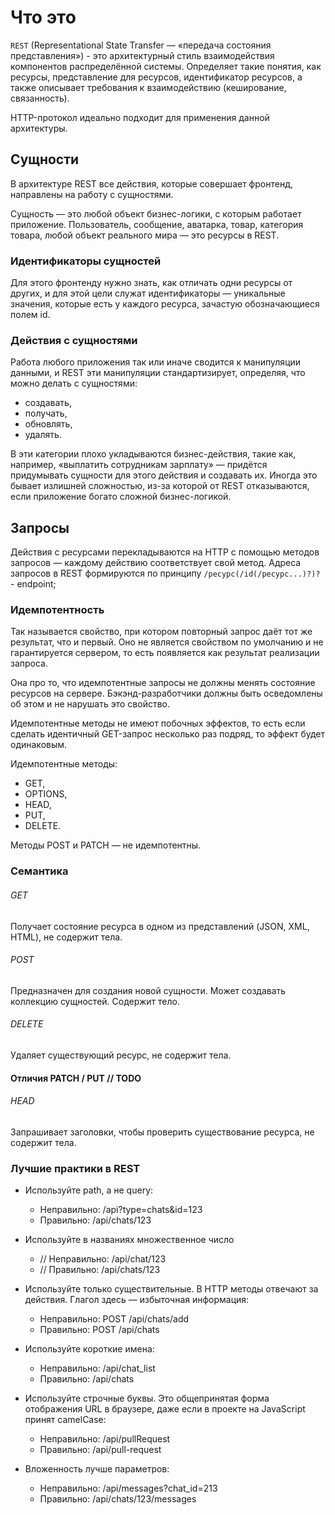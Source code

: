 # Что это

`REST` (Representational State Transfer — «передача состояния представления») - это архитектурный стиль взаимодействия компонентов распределённой системы. Определяет такие понятия, как ресурсы, представление для ресурсов, идентификатор ресурсов, а также описывает требования к взаимодействию (кеширование, связанность).

HTTP-протокол идеально подходит для применения данной архитектуры.


## Сущности

В архитектуре REST все действия, которые совершает фронтенд, направлены на работу с сущностями. 

Сущность — это любой объект бизнес-логики, с которым работает приложение. Пользователь, сообщение, аватарка, товар, категория товара, любой объект реального мира — это ресурсы в REST.


### Идентификаторы сущностей

Для этого фронтенду нужно знать, как отличать одни ресурсы от других, и для этой цели служат идентификаторы — уникальные значения, которые есть у каждого ресурса, зачастую обозначающиеся полем id.


### Действия с сущностями

Работа любого приложения так или иначе сводится к манипуляции данными, и REST эти манипуляции стандартизирует, определяя, что можно делать с сущностями:
- создавать,
- получать,
- обновлять,
- удалять.

В эти категории плохо укладываются бизнес-действия, такие как, например, «выплатить сотрудникам зарплату» — придётся придумывать сущности для этого действия и создавать их. Иногда это бывает излишней сложностью, из-за которой от REST отказываются, если приложение богато сложной бизнес-логикой.


## Запросы

Действия с ресурсами перекладываются на HTTP с помощью методов запросов — каждому действию соответствует свой метод.
Адреса запросов в REST формируются по принципу `/ресурс(/id(/ресурс...)?)?` - endpoint;


### Идемпотентность

Так называется свойство, при котором повторный запрос даёт тот же результат, что и первый. Оно не является свойством по умолчанию и не гарантируется сервером, то есть появляется как результат реализации запроса. 

Она про то, что идемпотентные запросы не должны менять состояние ресурсов на сервере. Бэкэнд-разработчики должны быть осведомлены об этом и не нарушать это свойство.

Идемпотентные методы не имеют побочных эффектов, то есть если сделать идентичный GET-запрос несколько раз подряд, то эффект будет одинаковым.

Идемпотентные методы:
- GET,
- OPTIONS,
- HEAD,
- PUT,
- DELETE.
  
Методы POST и PATCH — не идемпотентны.



### Семантика

###### GET
Получает состояние ресурса в одном из представлений (JSON, XML, HTML), не содержит тела.

###### POST
Предназначен для создания новой сущности. Может создавать коллекцию сущностей. Содержит тело.

###### DELETE
Удаляет существующий ресурс, не содержит тела.


#### Отличия PATCH / PUT // TODO
###### HEAD
Запрашивает заголовки, чтобы проверить существование ресурса, не содержит тела.


### Лучшие практики в REST

- Используйте path, а не query:
  - Неправильно: /api?type=chats&id=123
  - Правильно: /api/chats/123 

- Используйте в названиях множественное число
    - // Неправильно: /api/chat/123
    - // Правильно: /api/chats/123 
  
- Используйте только существительные.
В HTTP методы отвечают за действия. Глагол здесь — избыточная информация:
    - Неправильно: POST /api/chats/add
    - Правильно: POST /api/chats

- Используйте короткие имена:
    - Неправильно: /api/chat_list
    - Правильно: /api/chats
  
- Используйте строчные буквы. Это общепринятая форма отображения URL в браузере, даже если в проекте на JavaScript принят camelCase:
    - Неправильно: /api/pullRequest
    - Правильно: /api/pull-request
  
- Вложенность лучше параметров:
    - Неправильно: /api/messages?chat_id=213
    - Правильно: /api/chats/123/messages 

